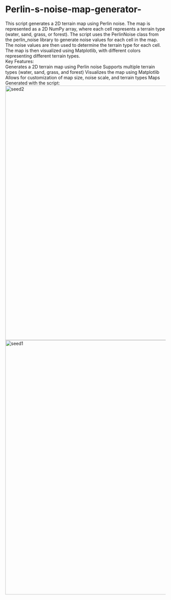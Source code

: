 # Perlin-s-noise-map-generator-
This script generates a 2D terrain map using Perlin noise.
The map is represented as a 2D NumPy array, where each cell represents a terrain type (water, sand, grass, or forest).  The script uses the PerlinNoise class from the perlin_noise library to generate noise values for each cell in the map. The noise values are then used to determine the terrain type for each cell.  The map is then visualized using Matplotlib, with different colors representing different terrain types.  
Key Features:  
Generates a 2D terrain map using Perlin noise 
Supports multiple terrain types (water, sand, grass, and forest) 
Visualizes the map using Matplotlib 
Allows for customization of map size, noise scale, and terrain types
Maps Generated with the script:
<img width="1000" height="800" alt="seed2" src="https://github.com/user-attachments/assets/d0e72622-7440-454f-bce3-5f988ee399d2" />
<img width="1000" height="800" alt="seed1" src="https://github.com/user-attachments/assets/a3b4baeb-6b0c-49cb-a1f5-2488b6e036fc" />

